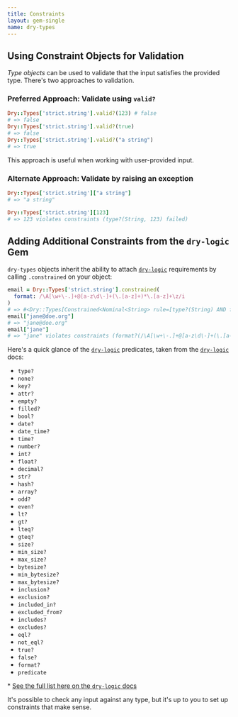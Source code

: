```yaml
---
title: Constraints
layout: gem-single
name: dry-types
---
```


## Using Constraint Objects for Validation

_Type objects_ can be used to validate that the input satisfies the provided type. There's two approaches to validation.

### Preferred Approach: Validate using `valid?`

```ruby
Dry::Types['strict.string'].valid?(123) # false
# => false
Dry::Types['strict.string'].valid?(true)
# => false
Dry::Types['strict.string'].valid?("a string")
# => true
```

This approach is useful when working with user-provided input.

### Alternate Approach: Validate by raising an exception

```ruby
Dry::Types['strict.string']["a string"]
# => "a string"

Dry::Types['strict.string'][123]
# => 123 violates constraints (type?(String, 123) failed)
```

## Adding Additional Constraints from the `dry-logic` Gem

`dry-types` objects inherit the ability to attach [`dry-logic`](/gems/dry-logic) requirements by calling `.constrained` on your object:

```ruby
email = Dry::Types['strict.string'].constrained(
  format: /\A[\w+\-.]+@[a-z\d\-]+(\.[a-z]+)*\.[a-z]+\z/i
)
# => #<Dry::Types[Constrained<Nominal<String> rule=[type?(String) AND format?(/\A[\w+\-.]+@[a-z\d\-]+(\.[a-z]+)*\.[a-z]+\z/i)]>]>
email["jane@doe.org"]
# => "jane@doe.org"
email["jane"]
# => "jane" violates constraints (format?(/\A[\w+\-.]+@[a-z\d\-]+(\.[a-z]+)*\.[a-z]+\z/i, "jane") failed)
```

Here's a quick glance of the [`dry-logic`](/gems/dry-logic/predicates) predicates, taken from the [`dry-logic`](/gems/dry-logic) docs:

  - `type?`
  - `none?`
  - `key?`
  - `attr?`
  - `empty?`
  - `filled?`
  - `bool?`
  - `date?`
  - `date_time?`
  - `time?`
  - `number?`
  - `int?`
  - `float?`
  - `decimal?`
  - `str?`
  - `hash?`
  - `array?`
  - `odd?`
  - `even?`
  - `lt?`
  - `gt?`
  - `lteq?`
  - `gteq?`
  - `size?`
  - `min_size?`
  - `max_size?`
  - `bytesize?`
  - `min_bytesize?`
  - `max_bytesize?`
  - `inclusion?`
  - `exclusion?`
  - `included_in?`
  - `excluded_from?`
  - `includes?`
  - `excludes?`
  - `eql?`
  - `not_eql?`
  - `true?`
  - `false?`
  - `format?`
  - `predicate`
  
  \* [See the full list here on the `dry-logic` docs](/gems/dry-logic/predicates) 

It's possible to check any input against any type, but it's up to you to set up constraints that make sense.
